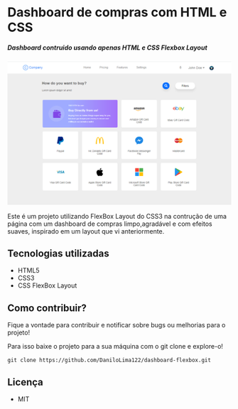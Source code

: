 # Dashboard de compras com HTML e CSS

##### Dashboard contruido usando apenas HTML e CSS Flexbox Layout

![](/img/dash.png)


Este é um  projeto utilizando FlexBox Layout do CSS3 na contrução de uma página com um dashboard de compras limpo,agradável e com efeitos suaves, inspirado em um layout que vi anteriormente.

## Tecnologias utilizadas

- HTML5
- CSS3
- CSS FlexBox Layout

## Como contribuir?

Fique a vontade para contribuir e notificar sobre bugs ou melhorias para o projeto!

Para isso baixe o projeto para a sua máquina com o git clone e explore-o!

~~~shell
git clone https://github.com/DaniloLima122/dashboard-flexbox.git
~~~

## Licença

- MIT

